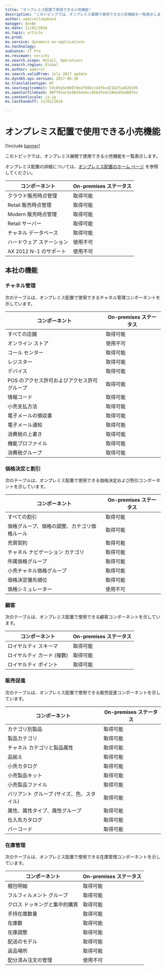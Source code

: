 ```yaml
---
title: "オンプレミス配置で使用できる小売機能"
description: "このトピックでは、オンプレミス展開で使用できる小売機能を一覧表示します。"
author: aamirallaqaband
manager: AnnBe
ms.date: 11/01/2018
ms.topic: article
ms.prod: 
ms.service: dynamics-ax-applications
ms.technology: 
audience: IT Pro
ms.reviewer: sericks
ms.search.scope: Retail, Operations
ms.search.region: Global
ms.author: aamiral
ms.search.validFrom: July 2017 update
ms.dyn365.ops.version: 2017-06-30
ms.translationtype: HT
ms.sourcegitcommit: 53c0da5e9697deaf946ccd4fbcd2102faa62b195
ms.openlocfilehash: 80ff65ac5e4643ed4cc85bdfed1186ed5bd09fec
ms.contentlocale: ja-jp
ms.lasthandoff: 11/02/2018

---
```


# <a name="retail-capabilities-that-are-available-in-on-premises-deployments"></a>オンプレミス配置で使用できる小売機能

[!include [banner](../includes/banner.md)]

このトピックでは、オンプレミス展開で使用できる小売機能を一覧表示します。

オンプレミス配置の詳細については、[オンプレミス配置のホーム ページ](../dev-itpro/deployment/on-premises-deployment-landing-page.md) を参照してください。

| **コンポーネント**        | **On-premises ステータス**   |
|----------------------|--------------------------|
| クラウド販売時点管理  | 取得可能                |
| Retail 販売時点管理 | 取得可能                |
| Modern 販売時点管理 | 取得可能                |
| Retail サーバー        | 取得可能                |
| チャネル データベース     | 取得可能                |
| ハードウェア ステーション     | 使用不可            |
| AX 2012 N-1 のサポート  | 使用不可            |

## <a name="head-office-capability"></a>本社の機能

### <a name="channel-management"></a>チャネル管理
次のテーブルは、オンプレミス配置で使用できるチャネル管理コンポーネントを示しています。

| **コンポーネント**                         | **On-premises ステータス**      |
|---------------------------------------|---------------------------- |
| すべての店舗                            | 取得可能                   |
| オンライン ストア                         | 使用不可               |
| コール センター                           | 取得可能                   |
| レジスター                             | 取得可能                   |
| デバイス                               | 取得可能                   |
| POS のアクセス許可およびアクセス許可グループ | 取得可能                   |
| 情報コード                            | 取得可能                   |
| 小売支払方法                | 取得可能                   |
| 電子メールの領収書                        | 取得可能                   |
| 電子メール通知                   | 取得可能                   |
| 消費税の上書き                   | 取得可能                   |
| 機能プロファイル                | 取得可能                   |
| 消費税グループ                      | 取得可能                   |

### <a name="pricing-and-discounts"></a>価格決定と割引
次のテーブルは、オンプレミス配置で使用できる価格決定および割引コンポーネントを示しています。

| **コンポーネント**                                         | **On-premises ステータス**      |
|-------------------------------------------------------|-----------------------------|
| すべての割引                                         | 取得可能                   |
| 価格グループ、価格の調整、カテゴリ価格ルール | 取得可能                   |
| 売買契約                                      | 取得可能                   |
| チャネル ナビゲーション カテゴリ                           | 取得可能                   |
| 所属価格グループ                              | 取得可能                   |
| 小売チャネル価格グループ                           | 取得可能                   |
| 価格決定優先順位                                    | 取得可能                   |
| 価格シミュレーター                                       | 使用不可               |

### <a name="customer"></a>顧客
次のテーブルは、オンプレミス配置で使用できる顧客コンポーネントを示しています。

| **コンポーネント**   | **On-premises ステータス** |
|-----------------|------------------------|
| ロイヤルティ スキーマ | 取得可能              |
| ロイヤルティ カード (複数)   | 取得可能              |
| ロイヤルティ ポイント  | 取得可能              |

### <a name="merchandising"></a>販売促進
次のテーブルは、オンプレミス配置で使用できる販売促進コンポーネントを示しています。

| **コンポーネント**                               | **On-premises ステータス** |
|---------------------------------------------|------------------------|
| カテゴリ別製品                        | 取得可能              |
| 製品カテゴリ                          | 取得可能              |
| チャネル カテゴリと製品属性   | 取得可能              |
| 品揃え                                 | 取得可能              |
| 小売カタログ                             | 取得可能              |
| 小売製品キット                         | 取得可能              |
| 小売製品ファイル                        | 取得可能              |
| バリアント グループ (サイズ、色、スタイル)         | 取得可能              |
| 属性、属性タイプ、属性グループ | 取得可能              |
| 仕入先カタログ                             | 取得可能              |
| バーコード                                   | 取得可能              |

### <a name="inventory-management"></a>在庫管理
次のテーブルは、オンプレミス配置で使用できる在庫管理コンポーネントを示しています。

| **コンポーネント**                  | **On-premises ステータス** |
|--------------------------------|------------------------|
| 梱包明細                   | 取得可能              |
| フルフィルメント グループ              | 取得可能              |
| クロス ドッキングと集中的購買 | 取得可能              |
| 手持在庫数量                    | 取得可能              |
| 在庫数                   | 取得可能              |
| 在庫調整           | 取得可能              |
| 配送のモデル             | 取得可能              |
| 返品場所               | 取得可能              |
| 配分済み注文の管理   | 使用不可          |


